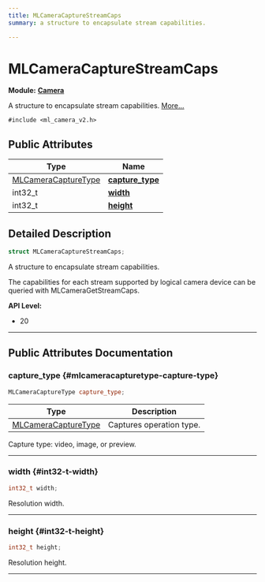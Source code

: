 ```yaml
---
title: MLCameraCaptureStreamCaps
summary: a structure to encapsulate stream capabilities. 

---
```


# MLCameraCaptureStreamCaps

**Module:** **[Camera](/api-ref/api/Modules/group___camera/group___camera.md)**



A structure to encapsulate stream capabilities.  [More...](#detailed-description)


`#include <ml_camera_v2.h>`

## Public Attributes

| Type           | Name           |
| -------------- | -------------- |
| [MLCameraCaptureType](/api-ref/api/Modules/group___camera/group___camera.md#enums-mlcameracapturetype) | **[capture_type](/api-ref/api/Modules/group___camera/struct_m_l_camera_capture_stream_caps.md#mlcameracapturetype-capture-type)**  |
| int32_t | **[width](/api-ref/api/Modules/group___camera/struct_m_l_camera_capture_stream_caps.md#int32-t-width)**  |
| int32_t | **[height](/api-ref/api/Modules/group___camera/struct_m_l_camera_capture_stream_caps.md#int32-t-height)**  |

## Detailed Description

```cpp
struct MLCameraCaptureStreamCaps;
```

A structure to encapsulate stream capabilities. 

The capabilities for each stream supported by logical camera device can be queried with MLCameraGetStreamCaps.




**API Level:**
  * 20




-----------
## Public Attributes Documentation

### capture_type {#mlcameracapturetype-capture-type}

```cpp
MLCameraCaptureType capture_type;
```



| Type | Description |
|--|--|
| [MLCameraCaptureType](/api-ref/api/Modules/group___camera/group___camera.md#enums-mlcameracapturetype) | Captures operation type.  |


Capture type: video, image, or preview. 





-----------

### width {#int32-t-width}

```cpp
int32_t width;
```


Resolution width. 





-----------

### height {#int32-t-height}

```cpp
int32_t height;
```


Resolution height. 





-----------


